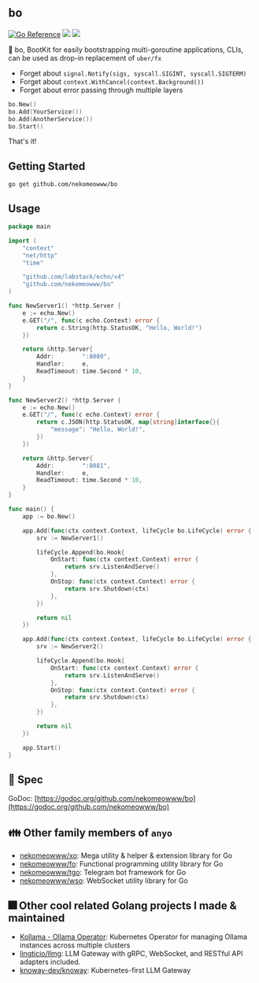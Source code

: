 # `bo`

[![Go Reference](https://pkg.go.dev/badge/github.com/nekomeowww/bo.svg)](https://pkg.go.dev/github.com/nekomeowww/bo)
![](https://github.com/nekomeowww/bo/actions/workflows/ci.yml/badge.svg)
[![](https://goreportcard.com/badge/github.com/nekomeowww/bo)](https://goreportcard.com/report/github.com/nekomeowww/bo)

🚀 bo, BootKit for easily bootstrapping multi-goroutine applications, CLIs, can be used as drop-in replacement of `uber/fx`

- Forget about `signal.Notify(sigs, syscall.SIGINT, syscall.SIGTERM)`
- Forget about `context.WithCancel(context.Background())`
- Forget about error passing through multiple layers

```go
bo.New()
bo.Add(YourService())
bo.Add(AnotherService())
bo.Start()
```

That's it!

## Getting Started

```shell
go get github.com/nekomeowww/bo
```

## Usage

```go
package main

import (
	"context"
	"net/http"
	"time"

	"github.com/labstack/echo/v4"
	"github.com/nekomeowww/bo"
)

func NewServer1() *http.Server {
	e := echo.New()
	e.GET("/", func(c echo.Context) error {
		return c.String(http.StatusOK, "Hello, World!")
	})

	return &http.Server{
		Addr:        ":8080",
		Handler:     e,
		ReadTimeout: time.Second * 10,
	}
}

func NewServer2() *http.Server {
	e := echo.New()
	e.GET("/", func(c echo.Context) error {
		return c.JSON(http.StatusOK, map[string]interface{}{
			"message": "Hello, World!",
		})
	})

	return &http.Server{
		Addr:        ":8081",
		Handler:     e,
		ReadTimeout: time.Second * 10,
	}
}

func main() {
	app := bo.New()

	app.Add(func(ctx context.Context, lifeCycle bo.LifeCycle) error {
		srv := NewServer1()

		lifeCycle.Append(bo.Hook{
			OnStart: func(ctx context.Context) error {
				return srv.ListenAndServe()
			},
			OnStop: func(ctx context.Context) error {
				return srv.Shutdown(ctx)
			},
		})

		return nil
	})

	app.Add(func(ctx context.Context, lifeCycle bo.LifeCycle) error {
		srv := NewServer2()

		lifeCycle.Append(bo.Hook{
			OnStart: func(ctx context.Context) error {
				return srv.ListenAndServe()
			},
			OnStop: func(ctx context.Context) error {
				return srv.Shutdown(ctx)
			},
		})

		return nil
	})

	app.Start()
}
```

## 🤠 Spec

GoDoc: [https://godoc.org/github.com/nekomeowww/bo](https://godoc.org/github.com/nekomeowww/bo)

## 👪 Other family members of `anyo`

- [nekomeowww/xo](https://github.com/nekomeowww/xo): Mega utility & helper & extension library for Go
- [nekomeowww/fo](https://github.com/nekomeowww/fo): Functional programming utility library for Go
- [nekomeowww/tgo](https://github.com/nekomeowww/tgo): Telegram bot framework for Go
- [nekomeowww/wso](https://github.com/nekomeowww/wso): WebSocket utility library for Go

## 🎆 Other cool related Golang projects I made & maintained

- [Kollama - Ollama Operator](https://github.com/knoway-dev/knoway): Kubernetes Operator for managing Ollama instances across multiple clusters
- [lingticio/llmg](https://github.com/lingticio/llmg): LLM Gateway with gRPC, WebSocket, and RESTful API adapters included.
- [knoway-dev/knoway](https://github.com/knoway-dev/knoway): Kubernetes-first LLM Gateway
